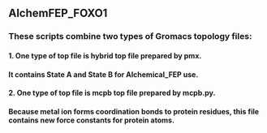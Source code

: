 ## AlchemFEP_FOXO1

### These scripts combine two types of Gromacs topology files:

#### 1. One type of top file is hybrid top file prepared by pmx. 
#### It contains State A and State B for Alchemical_FEP use.

#### 2. One type of top file is mcpb top file prepared by mcpb.py. 
#### Because metal ion forms coordination bonds to protein residues, this file contains new force constants for protein atoms.
